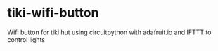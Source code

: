 # tiki-wifi-button
Wifi button for tiki hut using circuitpython with adafruit.io and IFTTT to control lights
